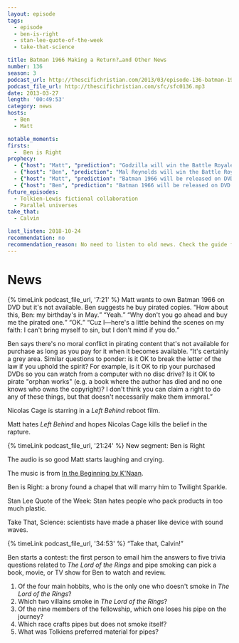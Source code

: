 ```yaml
---
layout: episode
tags:
  - episode
  - ben-is-right
  - stan-lee-quote-of-the-week
  - take-that-science

title: Batman 1966 Making a Return?…and Other News
number: 136
season: 3
podcast_url: http://thescifichristian.com/2013/03/episode-136-batman-1966-making-a-return-and-other-news/
podcast_file_url: http://thescifichristian.com/sfc/sfc0136.mp3
date: 2013-03-27
length: '00:49:53'
category: news
hosts:
  - Ben
  - Matt

notable_moments:
firsts:
  -  Ben is Right
prophecy: 
  - {"host": "Matt", "prediction": "Godzilla will win the Battle Royale", "veracity": false, "comments": ""}
  - {"host": "Ben", "prediction": "Mal Reynolds will win the Battle Royale", "veracity": true, "comments": ""}
  - {"host": "Matt", "prediction": "Batman 1966 will be released on DVD in 2013", "veracity": false, "comments": ""}
  - {"host": "Ben", "prediction": "Batman 1966 will be released on DVD in 2014", "veracity": true, "comments": ""}
future_episodes:
  - Tolkien-Lewis fictional collaboration
  - Parallel universes
take_that:
  - Calvin

last_listen: 2018-10-24
recommendation: no
recommendation_reason: No need to listen to old news. Check the guide for what's interesting in hindsight.
---
```

# News
<div class="quote">
  {% timeLink podcast_file_url, '7:21' %}
  <span class="quote-context is-size-6">Matt wants to own Batman 1966 on DVD but it's not available. Ben suggests he buy pirated copies.</span>
  <q class="matt">How about this, Ben: my birthday's in May.</q>
  <q class="ben">Yeah.</q>
  <q class="matt">Why don't you go ahead and buy me the pirated one.</q>
  <q class="ben">OK.</q>
  <q class="matt">Cuz I—here's a little behind the scenes on my faith: I can't bring myself to sin, but I don't mind if you do.</q>
</div>

Ben says there's no moral conflict in pirating content that's not available for purchase as long as you pay for it when it becomes available. <q class="archivist">It's certainly a grey area. Similar questions to ponder: is it OK to break the letter of the law if you uphold the spirit? For example, is it OK to rip your purchased DVDs so you can watch from a computer with no disc drive? Is it OK to pirate "orphan works" (e.g. a book where the author has died and no one knows who owns the copyright)? I don't think you can claim a right to do any of these things, but that doesn't necessarily make them immoral.</q>

Nicolas Cage is starring in a <i class="work-title">Left Behind</i> reboot film.

Matt hates <i class="work-title">Left Behind</i> and hopes Nicolas Cage kills the belief in the rapture.

{% timeLink podcast_file_url, '21:24' %} New segment: Ben is Right

The audio is so good Matt starts laughing and crying.

The music is from <a href="https://www.youtube.com/watch?v=uq0pygjQK74">In the Beginning by K'Naan</a>.

Ben is Right: a brony found a chapel that will marry him to Twilight Sparkle.

Stan Lee Quote of the Week: Stan hates people who pack products in too much plastic.

Take That, Science: scientists have made a phaser like device with sound waves.

<div class="quote">
  {% timeLink podcast_file_url, '34:53' %}
  <q class="ben">Take that, Calvin!</q>
</div>

Ben starts a contest: the first person to email him the answers to five trivia questions related to <i class="work-title">The Lord of the Rings</i> and pipe smoking can pick a book, movie, or TV show for Ben to watch and review.

<ol>
  <li>Of the four main hobbits, who is the only one who doesn't smoke in <i class="work-title">The Lord of the Rings</i>? 
  <li>Which two villains smoke in <i class="work-title">The Lord of the Rings</i>? 
  <li>Of the nine members of the fellowship, which one loses his pipe on the journey?
  <li>Which race crafts pipes but does not smoke itself? 
  <li>What was Tolkiens preferred material for pipes? 
</ol>